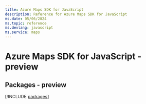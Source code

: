 ```yaml
---
title: Azure Maps SDK for JavaScript
description: Reference for Azure Maps SDK for JavaScript
ms.date: 05/06/2024
ms.topic: reference
ms.devlang: javascript
ms.service: maps
---
```

# Azure Maps SDK for JavaScript - preview
## Packages - preview
[!INCLUDE [packages](maps-index.md)]